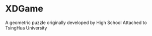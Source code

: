 XDGame
======

A geometric puzzle originally developed by High School Attached to TsingHua University
